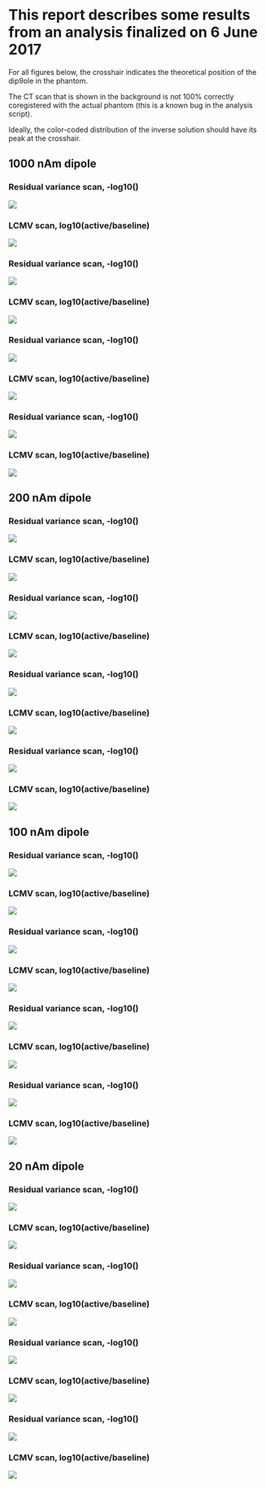 # This report describes some results from an analysis finalized on 6 June 2017

For all figures below, the crosshair indicates the theoretical position of the dip9ole in the phantom.

The CT scan that is shown in the background is not 100% correctly coregistered with the actual phantom (this is a known bug in the analysis script).

Ideally, the color-coded distribution of the inverse solution should have its peak at the crosshair.

## 1000 nAm dipole

### Residual variance scan, -log10()
![](dip05_1000nAm_sss.fif_lcmv.png)
### LCMV scan, log10(active/baseline)
![](dip05_1000nAm_sss.fif_rv.png)

### Residual variance scan, -log10()
![](dip06_1000nAm_sss.fif_lcmv.png)
### LCMV scan, log10(active/baseline)
![](dip06_1000nAm_sss.fif_rv.png)

### Residual variance scan, -log10()
![](dip07_1000nAm_sss.fif_lcmv.png)
### LCMV scan, log10(active/baseline)
![](dip07_1000nAm_sss.fif_rv.png)

### Residual variance scan, -log10()
![](dip08_1000nAm_sss.fif_lcmv.png)
### LCMV scan, log10(active/baseline)
![](dip08_1000nAm_sss.fif_rv.png)

## 200 nAm dipole

### Residual variance scan, -log10()
![](dip05_200nAm_sss.fif_lcmv.png)
### LCMV scan, log10(active/baseline)
![](dip05_200nAm_sss.fif_rv.png)

### Residual variance scan, -log10()
![](dip06_200nAm_sss.fif_lcmv.png)
### LCMV scan, log10(active/baseline)
![](dip06_200nAm_sss.fif_rv.png)

### Residual variance scan, -log10()
![](dip07_200nAm_sss.fif_lcmv.png)
### LCMV scan, log10(active/baseline)
![](dip07_200nAm_sss.fif_rv.png)

### Residual variance scan, -log10()
![](dip08_200nAm_sss.fif_lcmv.png)
### LCMV scan, log10(active/baseline)
![](dip08_200nAm_sss.fif_rv.png)

## 100 nAm dipole

### Residual variance scan, -log10()
![](dip05_100nAm_sss.fif_lcmv.png)
### LCMV scan, log10(active/baseline)
![](dip05_100nAm_sss.fif_rv.png)

### Residual variance scan, -log10()
![](dip06_100nAm_sss.fif_lcmv.png)
### LCMV scan, log10(active/baseline)
![](dip06_100nAm_sss.fif_rv.png)

### Residual variance scan, -log10()
![](dip07_100nAm_sss.fif_lcmv.png)
### LCMV scan, log10(active/baseline)
![](dip07_100nAm_sss.fif_rv.png)

### Residual variance scan, -log10()
![](dip08_100nAm_sss.fif_lcmv.png)
### LCMV scan, log10(active/baseline)
![](dip08_100nAm_sss.fif_rv.png)

## 20 nAm dipole

### Residual variance scan, -log10()
![](dip05_20nAm_sss.fif_lcmv.png)
### LCMV scan, log10(active/baseline)
![](dip05_20nAm_sss.fif_rv.png)

### Residual variance scan, -log10()
![](dip06_20nAm_sss.fif_lcmv.png)
### LCMV scan, log10(active/baseline)
![](dip06_20nAm_sss.fif_rv.png)

### Residual variance scan, -log10()
![](dip07_20nAm_sss.fif_lcmv.png)
### LCMV scan, log10(active/baseline)
![](dip07_20nAm_sss.fif_rv.png)

### Residual variance scan, -log10()
![](dip08_20nAm_sss.fif_lcmv.png)
### LCMV scan, log10(active/baseline)
![](dip08_20nAm_sss.fif_rv.png)
